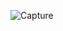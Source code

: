 ![Capture](https://user-images.githubusercontent.com/33928040/81470113-89f1b680-9206-11ea-833b-d71ba7bbbe71.JPG)
